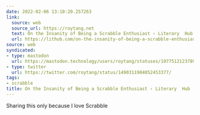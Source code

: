 ```yaml
---
date: 2022-02-06 13:10:20.257263
link:
  source: web
  source_url: https://roytang.net
  text: On the Insanity of Being a Scrabble Enthusiast ‹ Literary  Hub
  url: https://lithub.com/on-the-insanity-of-being-a-scrabble-enthusiast/
source: web
syndicated:
- type: mastodon
  url: https://mastodon.technology/users/roytang/statuses/107751212378943935
- type: twitter
  url: https://twitter.com/roytang/status/1490311904052453377/
tags:
- scrabble
title: On the Insanity of Being a Scrabble Enthusiast ‹ Literary  Hub
---
```


Sharing this only because I love Scrabble